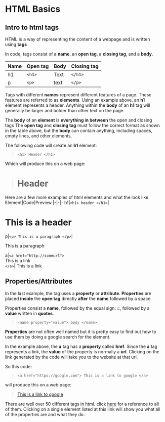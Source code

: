 # HTML Basics

<h2>Intro to html tags</h2>

HTML is a way of representing the content of a webpage and is written using  **tags**

In code, tags consist of a **name**, an **open tag**, a **closing tag**,  and a **body**.

Name|Open tag|Body|Closing tag
|-|-|-|-
h1|`<h1>`|Text|`</h1>`
p|`<p>`|text|`</p>`

Tags with different **names** represent different features of a page. These features are referred to as **elements**. 
Using an example above, an **h1** element represents a header. Anything within the **body** of an **h1** tag will generally be larger and bolder than other text on the page.

The **body** of an **element** is **everything in between** the open and closing tags 
The **open tag** and **closing tag** must follow the correct format as shown in the table above, but the **body** can contain anything, including spaces, empty lines, and other elements.

The following code will create an **h1** element:
> `<h1> Header </h1>`

Which will produce this on a web page:
> <h1> Header </h1>

Here are a few more examples of html elements and what the look like:
Element|Code|Preview
|-|-|-
h1|`<h1> header </h1>`|<h1> This is a header </h1>
p|`<p> This is a paragraph </p>`|<p> This is a paragraph </p>
a|`<a href="http://someurl">` <br/> This is a link <br/>`</a>`|<a> This is a link </a>

<h2>Properties/Attributes</h2>

In the last example, the tag uses a **property** or **attribute**. 
**Properties** are placed **inside** the **open tag** directly **after** the **name** followed by a space

Properties consist a **name**, followed by the equal sign: **=**, followed by a **value** written in **quotes**. 
> `<name property="value"> body </name>`

**Properties** are not often well named but it is pretty easy to find out how to use them by doing a google search for the element. 

In the example above, the **a** tag has a **property** called **href**. Since the **a** tag represents a link, the **value** of the property is normally a **url**.  Clicking on the link generated by the code will take you to the website at that url. 

So this code: 
>`<a href="https://google.com"> This is a link to google </a>`

will produce this on a web page: 
><a href="https://google.com"> This is a link to google </a>

There are well over 50 different tags in html. click [here](https://developer.mozilla.org/en-US/docs/Web/HTML/Element) for a reference to all of them. Clicking on a single element listed at this link will show you what all of the properties are and what they do. 
